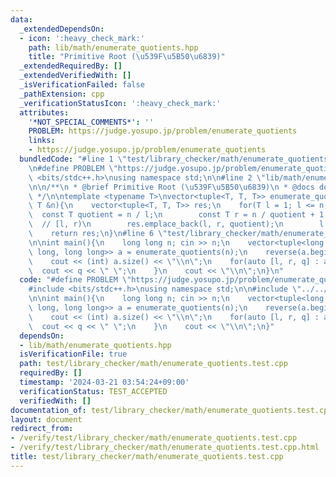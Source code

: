```yaml
---
data:
  _extendedDependsOn:
  - icon: ':heavy_check_mark:'
    path: lib/math/enumerate_quotients.hpp
    title: "Primitive Root (\u539F\u5B50\u6839)"
  _extendedRequiredBy: []
  _extendedVerifiedWith: []
  _isVerificationFailed: false
  _pathExtension: cpp
  _verificationStatusIcon: ':heavy_check_mark:'
  attributes:
    '*NOT_SPECIAL_COMMENTS*': ''
    PROBLEM: https://judge.yosupo.jp/problem/enumerate_quotients
    links:
    - https://judge.yosupo.jp/problem/enumerate_quotients
  bundledCode: "#line 1 \"test/library_checker/math/enumerate_quotients.test.cpp\"\
    \n#define PROBLEM \"https://judge.yosupo.jp/problem/enumerate_quotients\"\n#include\
    \ <bits/stdc++.h>\nusing namespace std;\n\n#line 2 \"lib/math/enumerate_quotients.hpp\"\
    \n\n/**\n * @brief Primitive Root (\u539F\u5B50\u6839)\n * @docs docs/math/enumerate_quotients.md\n\
    \ */\n\ntemplate <typename T>\nvector<tuple<T, T, T>> enumerate_quotients(const\
    \ T &n){\n    vector<tuple<T, T, T>> res;\n    for(T l = 1; l <= n;){\n      \
    \  const T quotient = n / l;\n        const T r = n / quotient + 1;\n\n      \
    \  // [l, r)\n        res.emplace_back(l, r, quotient);\n        l = r;\n    }\n\
    \    return res;\n}\n#line 6 \"test/library_checker/math/enumerate_quotients.test.cpp\"\
    \n\nint main(){\n    long long n; cin >> n;\n    vector<tuple<long long, long\
    \ long, long long>> a = enumerate_quotients(n);\n    reverse(a.begin(), a.end());\n\
    \    cout << (int) a.size() << \"\\n\";\n    for(auto [l, r, q] : a){\n      \
    \  cout << q << \" \";\n    }\n    cout << \"\\n\";\n}\n"
  code: "#define PROBLEM \"https://judge.yosupo.jp/problem/enumerate_quotients\"\n\
    #include <bits/stdc++.h>\nusing namespace std;\n\n#include \"../../../lib/math/enumerate_quotients.hpp\"\
    \n\nint main(){\n    long long n; cin >> n;\n    vector<tuple<long long, long\
    \ long, long long>> a = enumerate_quotients(n);\n    reverse(a.begin(), a.end());\n\
    \    cout << (int) a.size() << \"\\n\";\n    for(auto [l, r, q] : a){\n      \
    \  cout << q << \" \";\n    }\n    cout << \"\\n\";\n}"
  dependsOn:
  - lib/math/enumerate_quotients.hpp
  isVerificationFile: true
  path: test/library_checker/math/enumerate_quotients.test.cpp
  requiredBy: []
  timestamp: '2024-03-21 03:54:24+09:00'
  verificationStatus: TEST_ACCEPTED
  verifiedWith: []
documentation_of: test/library_checker/math/enumerate_quotients.test.cpp
layout: document
redirect_from:
- /verify/test/library_checker/math/enumerate_quotients.test.cpp
- /verify/test/library_checker/math/enumerate_quotients.test.cpp.html
title: test/library_checker/math/enumerate_quotients.test.cpp
---
```

